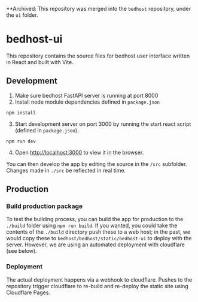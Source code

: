 **Archived: This repository was merged into the `bedhost` repository, under the `ui` folder.


# bedhost-ui

This repository contains the source files for bedhost user interface written in React and built with Vite.

## Development

1. Make sure bedhost FastAPI server is running at port 8000
2. Install node module dependencies defined in `package.json`

```
npm install
```

3. Start development server on port 3000 by running the start react script (defined in `package.json`).

```
npm run dev
```

4. Open [http://localhost:3000](http://localhost:3000) to view it in the browser.

You can then develop the app by editing the source in the `/src` subfolder. Changes made in `./src` be reflected in real time.

## Production

### Build production package

To test the building process, you can build the app for production to the `./build` folder using `npm run build`.
If you wanted, you could take the contents of the `./build` directory push these to a web host; in the past, we would copy these to `bedhost/bedhost/static/bedhost-ui` to deploy with the server.
However, we are using an automated deployment with cloudflare (see below).

### Deployment

The actual deployment happens via a webhook to cloudflare. Pushes to the repository trigger cloudflare to re-build and re-deploy the static site using Cloudflare Pages.
